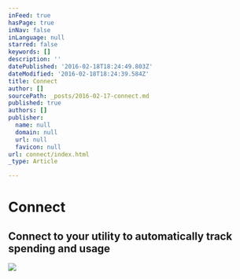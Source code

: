 ```yaml
---
inFeed: true
hasPage: true
inNav: false
inLanguage: null
starred: false
keywords: []
description: ''
datePublished: '2016-02-18T18:24:49.803Z'
dateModified: '2016-02-18T18:24:39.584Z'
title: Connect
author: []
sourcePath: _posts/2016-02-17-connect.md
published: true
authors: []
publisher:
  name: null
  domain: null
  url: null
  favicon: null
url: connect/index.html
_type: Article

---
```

# Connect

## Connect to your utility to automatically track spending and usage
![](https://the-grid-user-content.s3-us-west-2.amazonaws.com/211e2760-f1bc-47e7-b382-ca34d7a09ed3.jpg)